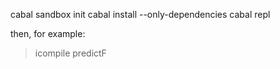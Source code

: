 cabal sandbox init
cabal install --only-dependencies
cabal repl

then, for example:
> icompile predictF
